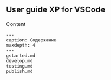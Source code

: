 ﻿## User guide XP for VSCode

Content


```{toctree}
---
caption: Содержание
maxdepth: 4
---
gstarted.md
develop.md
testing.md
publish.md
```
